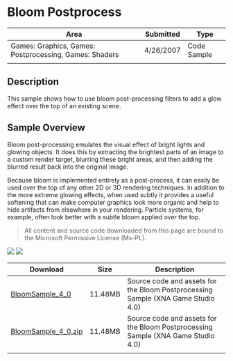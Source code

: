 # Bloom Postprocess

|Area|Submitted|Type|
|-|-|-|
Games: Graphics, Games: Postprocessing, Games: Shaders|4/26/2007|Code Sample
||||

## Description

This sample shows how to use bloom post-processing filters to add a glow effect over the top of an existing scene.

## Sample Overview

Bloom post-processing emulates the visual effect of bright lights and glowing objects. It does this by extracting the brightest parts of an image to a custom render target, blurring these bright areas, and then adding the blurred result back into the original image.

Because bloom is implemented entirely as a post-process, it can easily be used over the top of any other 2D or 3D rendering techniques. In addition to the more extreme glowing effects, when used subtly it provides a useful softening that can make computer graphics look more organic and help to hide artifacts from elsewhere in your rendering. Particle systems, for example, often look better with a subtle bloom applied over the top.

> All content and source code downloaded from this page are bound to the Microsoft Permissive License (Ms-PL).

![](https://github.com/simondarksidej/XNAGameStudio/blob/master/Images/XNA_Bloom_01_small.jpg?raw=true)
![](https://github.com/simondarksidej/XNAGameStudio/blob/master/Images/XNA_Bloom_02_small.jpg?raw=true)

Download | Size | Description
---|---|---|
[BloomSample_4_0](https://github.com/simondarksidej/XNAGameStudio/tree/master/Samples/BloomSample_4_0) | 11.48MB | Source code and assets for the Bloom Postprocessing Sample (XNA Game Studio 4.0)
[BloomSample_4_0.zip](https://github.com/simondarksidej/XNAGameStudioZips/raw/zips/BloomSample_4_0.zip) | 11.48MB | Source code and assets for the Bloom Postprocessing Sample (XNA Game Studio 4.0)
||||
